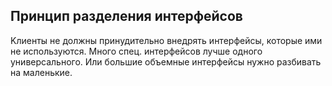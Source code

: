 ## Принцип разделения интерфейсов
Kлиенты не должны принудительно внедрять интерфейсы, которые ими не используются.
Много спец. интерфейсов лучше одного универсального. Или большие объемные интерфейсы нужно разбивать на маленькие.


